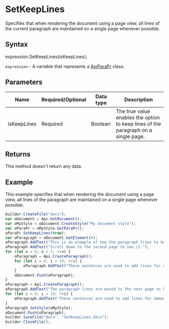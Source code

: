 # SetKeepLines

Specifies that when rendering the document using a page view, all lines of the current paragraph are maintained on a single page whenever possible.

## Syntax

expression.SetKeepLines(isKeepLines);

`expression` - A variable that represents a [ApiParaPr](../ApiParaPr.md) class.

## Parameters

| **Name** | **Required/Optional** | **Data type** | **Description** |
| ------------- | ------------- | ------------- | ------------- |
| isKeepLines | Required | Boolean | The true value enables the option to keep lines of the paragraph on a single page. |

## Returns

This method doesn't return any data.

## Example

This example specifies that when rendering the document using a page view, all lines of the paragraph are maintained on a single page whenever possible.

```javascript
builder.CreateFile("docx");
var oDocument = Api.GetDocument();
var oMyStyle = oDocument.CreateStyle("My document style");
var oParaPr = oMyStyle.GetParaPr();
oParaPr.SetKeepLines(true);
var oParagraph = oDocument.GetElement(0);
oParagraph.AddText("This is an example of how the paragraph tries to keep lines together. ");
oParagraph.AddText("Scroll down to the second page to see it.");
for (let x = 0; x < 5; ++x) {
	oParagraph = Api.CreateParagraph();
	for (let i = 0; i < 10; ++i) {
		oParagraph.AddText("These sentences are used to add lines for demonstrative purposes. ");
	}
	oDocument.Push(oParagraph);
}
oParagraph = Api.CreateParagraph();
oParagraph.AddText("The paragraph lines are moved to the next page to keep them together. ");
for (let i = 0; i < 10; ++i) {
	oParagraph.AddText("These sentences are used to add lines for demonstrative purposes. ");
}
oParagraph.SetStyle(oMyStyle);
oDocument.Push(oParagraph);
builder.SaveFile("docx", "SetKeepLines.docx");
builder.CloseFile();
```